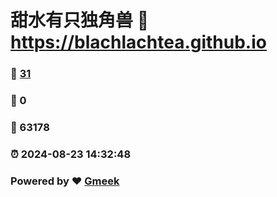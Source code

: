 # 甜水有只独角兽 :link: https://blachlachtea.github.io 
### :page_facing_up: [31](https://blachlachtea.github.io/tag.html) 
### :speech_balloon: 0 
### :hibiscus: 63178 
### :alarm_clock: 2024-08-23 14:32:48 
### Powered by :heart: [Gmeek](https://github.com/Meekdai/Gmeek)
